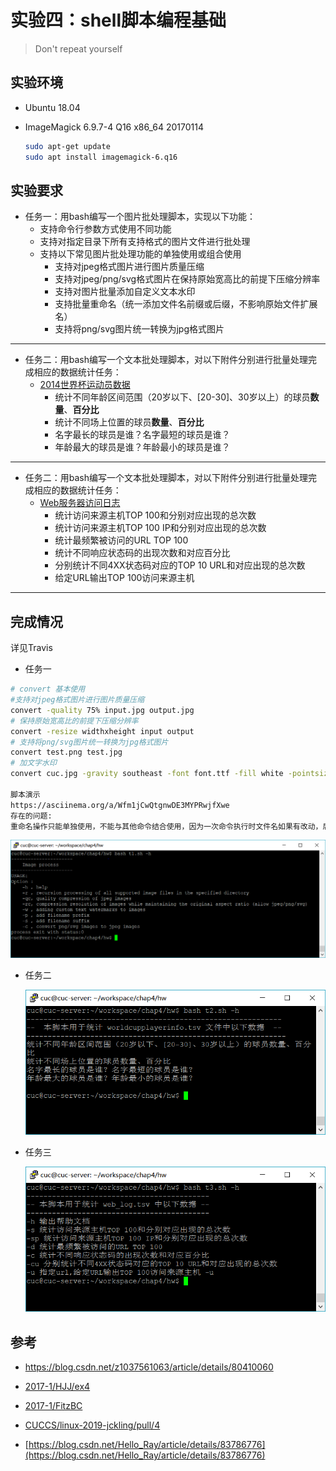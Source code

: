 # 实验四：shell脚本编程基础

> Don't repeat yourself

## 实验环境

- Ubuntu 18.04

- ImageMagick 6.9.7-4 Q16 x86_64 20170114

  ```bash
  sudo apt-get update
  sudo apt install imagemagick-6.q16
  ```

## 实验要求

- 任务一：用bash编写一个图片批处理脚本，实现以下功能： 
  - 支持命令行参数方式使用不同功能
  - 支持对指定目录下所有支持格式的图片文件进行批处理
  - 支持以下常见图片批处理功能的单独使用或组合使用 
    - 支持对jpeg格式图片进行图片质量压缩
    - 支持对jpeg/png/svg格式图片在保持原始宽高比的前提下压缩分辨率
    - 支持对图片批量添加自定义文本水印
    - 支持批量重命名（统一添加文件名前缀或后缀，不影响原始文件扩展名）
    - 支持将png/svg图片统一转换为jpg格式图片

------

- 任务二：用bash编写一个文本批处理脚本，对以下附件分别进行批量处理完成相应的数据统计任务： 
  - [2014世界杯运动员数据](https://github.com/c4pr1c3/LinuxSysAdmin/blob/master/exp/chap0x04/worldcupplayerinfo.tsv)
    - 统计不同年龄区间范围（20岁以下、[20-30]、30岁以上）的球员**数量**、**百分比**
    - 统计不同场上位置的球员**数量**、**百分比**
    - 名字最长的球员是谁？名字最短的球员是谁？
    - 年龄最大的球员是谁？年龄最小的球员是谁？

------

- 任务二：用bash编写一个文本批处理脚本，对以下附件分别进行批量处理完成相应的数据统计任务： 
  - [Web服务器访问日志](https://github.com/c4pr1c3/LinuxSysAdmin/blob/master/exp/chap0x04/web_log.tsv.7z)
    - 统计访问来源主机TOP 100和分别对应出现的总次数
    - 统计访问来源主机TOP 100 IP和分别对应出现的总次数
    - 统计最频繁被访问的URL TOP 100
    - 统计不同响应状态码的出现次数和对应百分比
    - 分别统计不同4XX状态码对应的TOP 10 URL和对应出现的总次数
    - 给定URL输出TOP 100访问来源主机

------

## 完成情况

详见Travis

- 任务一

```bash
# convert 基本使用
#支持对jpeg格式图片进行图片质量压缩
convert -quality 75% input.jpg output.jpg  
# 保持原始宽高比的前提下压缩分辨率
convert -resize widthxheight input output
# 支持将png/svg图片统一转换为jpg格式图片
convert test.png test.jpg
# 加文字水印
convert cuc.jpg -gravity southeast -font font.ttf -fill white -pointsize 32 -draw 'text 5,5 "CUCCS"' cucwm.jpg

脚本演示
https://asciinema.org/a/Wfm1jCwQtgnwDE3MYPRwjfXwe
存在的问题:
重命名操作只能单独使用，不能与其他命令结合使用，因为一次命令执行时文件名如果有改动，后续的操作无法找到文件
```

  ![](img/test1-help.png)


- 任务二

  ![](img/test2-help.png)

- 任务三

  ![](img/test3-help.png)

  

## 参考

- https://blog.csdn.net/z1037561063/article/details/80410060

- [2017-1/HJJ/ex4](https://github.com/CUCCS/linux/blob/master/2017-1/HJJ/ex4/shellcode3.sh#L32)

- [2017-1/FitzBC](https://github.com/CUCCS/linux/tree/master/2017-1/FitzBC/%E5%AE%9E%E9%AA%8C4)

- [CUCCS/linux-2019-jckling/pull/4](https://github.com/CUCCS/linux-2019-jckling/pull/4/commits/5f29b9a38c0851f4dd5491c573978a948b50e11f)

- [https://blog.csdn.net/Hello_Ray/article/details/83786776](https://blog.csdn.net/Hello_Ray/article/details/83786776)



